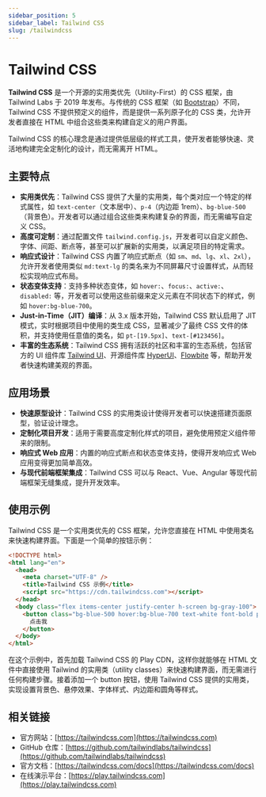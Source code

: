 ```yaml
---
sidebar_position: 5
sidebar_label: Tailwind CSS
slug: /tailwindcss
---
```


# Tailwind CSS

**Tailwind CSS** 是一个开源的实用类优先（Utility-First）的 CSS 框架，由 Tailwind Labs 于 2019 年发布。与传统的 CSS 框架（如 [Bootstrap](https://getbootstrap.com)）不同，Tailwind CSS 不提供预定义的组件，而是提供一系列原子化的 CSS 类，允许开发者直接在 HTML 中组合这些类来构建自定义的用户界面。

Tailwind CSS 的核心理念是通过提供低层级的样式工具，使开发者能够快速、灵活地构建完全定制化的设计，而无需离开 HTML。



## 主要特点

- **实用类优先**：Tailwind CSS 提供了大量的实用类，每个类对应一个特定的样式属性，如 `text-center`（文本居中）、`p-4`（内边距 1rem）、`bg-blue-500`（背景色）。开发者可以通过组合这些类来构建复杂的界面，而无需编写自定义 CSS。
- **高度可定制**：通过配置文件 `tailwind.config.js`，开发者可以自定义颜色、字体、间距、断点等，甚至可以扩展新的实用类，以满足项目的特定需求。
- **响应式设计**：Tailwind CSS 内置了响应式断点（如 `sm`、`md`、`lg`、`xl`、`2xl`），允许开发者使用类似 `md:text-lg` 的类名来为不同屏幕尺寸设置样式，从而轻松实现响应式布局。
- **状态变体支持**：支持多种状态变体，如 `hover:`、`focus:`、`active:`、`disabled:` 等，开发者可以使用这些前缀来定义元素在不同状态下的样式，例如 `hover:bg-blue-700`。
- **Just-in-Time（JIT）编译**：从 3.x 版本开始，Tailwind CSS 默认启用了 JIT 模式，实时根据项目中使用的类生成 CSS，显著减少了最终 CSS 文件的体积，并支持使用任意值的类名，如 `pt-[19.5px]`、`text-[#123456]`。
- **丰富的生态系统**：Tailwind CSS 拥有活跃的社区和丰富的生态系统，包括官方的 UI 组件库 [Tailwind UI](https://tailwindui.com/)、开源组件库 [HyperUI](https://www.hyperui.dev/)、[Flowbite](https://flowbite.com/) 等，帮助开发者快速构建美观的界面。



## 应用场景

- **快速原型设计**：Tailwind CSS 的实用类设计使得开发者可以快速搭建页面原型，验证设计理念。
- **定制化项目开发**：适用于需要高度定制化样式的项目，避免使用预定义组件带来的限制。
- **响应式 Web 应用**：内置的响应式断点和状态变体支持，使得开发响应式 Web 应用变得更加简单高效。
- **与现代前端框架集成**：Tailwind CSS 可以与 React、Vue、Angular 等现代前端框架无缝集成，提升开发效率。



## 使用示例

Tailwind CSS 是一个实用类优先的 CSS 框架，允许您直接在 HTML 中使用类名来快速构建界面。下面是一个简单的按钮示例：

```html showLineNumbers title="index.html"
<!DOCTYPE html>
<html lang="en">
  <head>
    <meta charset="UTF-8" />
    <title>Tailwind CSS 示例</title>
    <script src="https://cdn.tailwindcss.com"></script>
  </head>
  <body class="flex items-center justify-center h-screen bg-gray-100">
    <button class="bg-blue-500 hover:bg-blue-700 text-white font-bold py-2 px-4 rounded">
      点击我
    </button>
  </body>
</html>
```

在这个示例中，首先加载 Tailwind CSS 的 Play CDN，这样你就能够在 HTML 文件中直接使用 Tailwind 的实用类（utility classes）来快速构建界面，而无需进行任何构建步骤。接着添加一个 button 按钮，使用 Tailwind CSS 提供的实用类，实现设置背景色、悬停效果、字体样式、内边距和圆角等样式。



## 相关链接

- 官方网站：[https://tailwindcss.com](https://tailwindcss.com)
- GitHub 仓库：[https://github.com/tailwindlabs/tailwindcss](https://github.com/tailwindlabs/tailwindcss)
- 官方文档：[https://tailwindcss.com/docs](https://tailwindcss.com/docs)
- 在线演示平台：[https://play.tailwindcss.com](https://play.tailwindcss.com)
